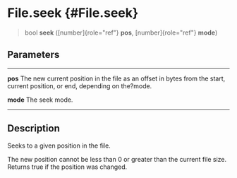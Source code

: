 File.seek {#File.seek}
=========

> bool **seek** ([number]{role="ref"} **pos**, [number]{role="ref"}
> **mode**)

Parameters
----------

  ---------- -----------------------------------------------------------------
  **pos**    The new current position in the file as an offset in bytes from
             the start, current position, or end, depending on the?mode.

  **mode**   The seek mode.
  ---------- -----------------------------------------------------------------

Description
-----------

Seeks to a given position in the file.

The new position cannot be less than 0 or greater than the current file
size. Returns true if the position was changed.
